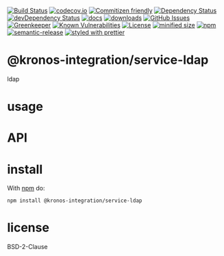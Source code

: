 [![Build Status](https://secure.travis-ci.org/Kronos-Integration/service-ldap.png)](http://travis-ci.org/Kronos-Integration/service-ldap)
[![codecov.io](http://codecov.io/github/Kronos-Integration/service-ldap/coverage.svg?branch=master)](http://codecov.io/github/Kronos-Integration/service-ldap?branch=master)
[![Commitizen friendly](https://img.shields.io/badge/commitizen-friendly-brightgreen.svg)](http://commitizen.github.io/cz-cli/)
[![Dependency Status](https://david-dm.org/Kronos-Integration/service-ldap.svg)](https://david-dm.org/Kronos-Integration/service-ldap)
[![devDependency Status](https://david-dm.org/Kronos-Integration/service-ldap/dev-status.svg)](https://david-dm.org/Kronos-Integration/service-ldap#info=devDependencies)
[![docs](http://inch-ci.org/github/Kronos-Integration/service-ldap.svg?branch=master)](http://inch-ci.org/github/Kronos-Integration/service-ldap)
[![downloads](http://img.shields.io/npm/dm/service-ldap.svg?style=flat-square)](https://npmjs.org/package/service-ldap)
[![GitHub Issues](https://img.shields.io/github/issues/Kronos-Integration/service-ldap.svg?style=flat-square)](https://github.com/Kronos-Integration/service-ldap/issues)
[![Greenkeeper](https://badges.greenkeeper.io/Kronos-Integration/service-ldap.svg)](https://greenkeeper.io/)
[![Known Vulnerabilities](https://snyk.io/test/github/Kronos-Integration/service-ldap/badge.svg)](https://snyk.io/test/github/Kronos-Integration/service-ldap)
[![License](https://img.shields.io/badge/License-BSD%203--Clause-blue.svg)](https://opensource.org/licenses/BSD-3-Clause)
[![minified size](https://badgen.net/bundlephobia/min/@kronos-integration/service-ldap)](https://bundlephobia.com/result?p=@kronos-integration/service-ldap)
[![npm](https://img.shields.io/npm/v/@kronos-integration/service-ldap.svg)](https://www.npmjs.com/package/@kronos-integration/service-ldap)
[![semantic-release](https://img.shields.io/badge/%20%20%F0%9F%93%A6%F0%9F%9A%80-semantic--release-e10079.svg)](https://github.com/Kronos-Integration/service-ldap)
[![styled with prettier](https://img.shields.io/badge/styled_with-prettier-ff69b4.svg)](https://github.com/prettier/prettier)
# @kronos-integration/service-ldap

ldap

# usage

# API

# install

With [npm](http://npmjs.org) do:

```shell
npm install @kronos-integration/service-ldap
```

# license

BSD-2-Clause
